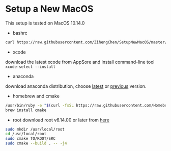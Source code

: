 
# Setup a New MacOS
This setup is tested on MacOS 10.14.0

* bashrc

```bash
curl https://raw.githubusercontent.com/ZihengChen/SetupNewMacOS/master/bash_profile.sh ~/.bash_profile
```

* xcode 

download the latest xcode from AppSore and install command-line tool `xcode-select --install`

* anaconda

download anaconda distribution, choose [latest](https://www.anaconda.com/distribution/) or [previous](https://repo.continuum.io/archive/) version.

* homebrew and cmake

```bash
/usr/bin/ruby -e "$(curl -fsSL https://raw.githubusercontent.com/Homebrew/install/master/install)"
brew install cmake
```

* root
download root v6.14.00 or later from [here](https://root.cern.ch/downloading-root)
```bash
sudo mkdir /usr/local/root
cd /usr/local/root
sudo cmake TO/ROOT/SRC 
sudo cmake --build . -- -j4
```

